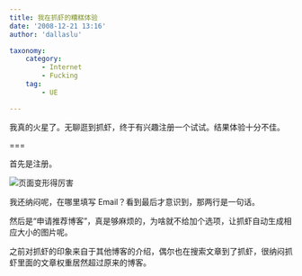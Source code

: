 ```yaml
---
title: 我在抓虾的糟糕体验
date: '2008-12-21 13:16'
author: 'dallaslu'

taxonomy:
    category:
        - Internet
        - Fucking
    tag:
        - UE

---
```

我真的火星了。无聊逛到抓虾，终于有兴趣注册一个试试。结果体验十分不佳。

===

首先是注册。

![页面变形得厉害](zhuaxia-reg.jpg)

我还纳闷呢，在哪里填写 Email？看到最后才意识到，那两行是一句话。

然后是“申请推荐博客”，真是够麻烦的，为啥就不给加个选项，让抓虾自动生成相应大小的图片呢。

之前对抓虾的印象来自于其他博客的介绍，偶尔也在搜索文章到了抓虾，很纳闷抓虾里面的文章权重居然超过原来的博客。
